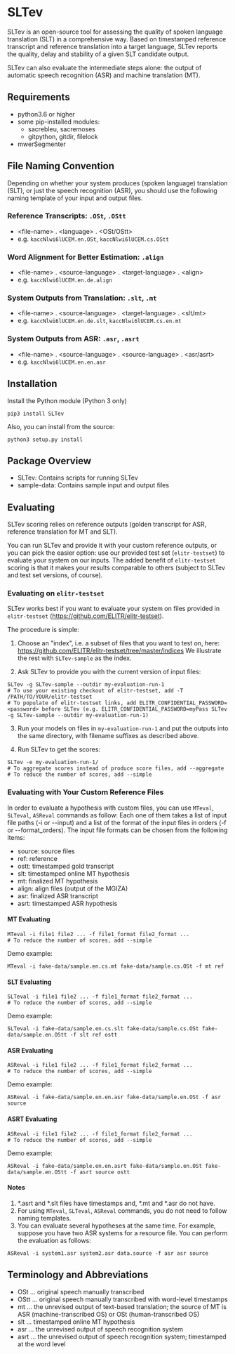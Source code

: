 
# SLTev

SLTev is an open-source tool for assessing the quality of spoken language translation (SLT) in a comprehensive way. Based on timestamped reference transcript and reference translation into a target language, SLTev reports the quality, delay and stability of a given SLT candidate output.

SLTev can also evaluate the intermediate steps alone: the output of automatic speech recognition (ASR) and machine translation (MT).

## Requirements

- python3.6 or higher
- some pip-installed modules:
  - sacrebleu, sacremoses
  - gitpython, gitdir, filelock
- mwerSegmenter 

## File Naming Convention

Depending on whether your system produces (spoken language) translation (SLT), or just the speech recognition (ASR), you should use the following naming template of your input and output files.

### Reference Transcripts: ``.OSt``, ``.OStt``
- &lt;file-name&gt; . &lt;language&gt; . &lt;OSt/OStt&gt;
- e.g. ``kaccNlwi6lUCEM.en.OSt``, ``kaccNlwi6lUCEM.cs.OStt``

### Word Alignment for Better Estimation: ``.align``
- &lt;file-name&gt; . &lt;source-language&gt; . &lt;target-language&gt; . &lt;align&gt;
- e.g. ``kaccNlwi6lUCEM.en.de.align``

### System Outputs from Translation: ``.slt``, ``.mt``
- &lt;file-name&gt; . &lt;source-language&gt; . &lt;target-language&gt; . &lt;slt/mt&gt;
- e.g. ``kaccNlwi6lUCEM.en.de.slt``, ``kaccNlwi6lUCEM.cs.en.mt``

### System Outputs from ASR: ``.asr``, ``.asrt``
- &lt;file-name&gt; . &lt;source-language&gt; . &lt;source-language&gt; . &lt;asr/asrt&gt;
- e.g. ``kaccNlwi6lUCEM.en.en.asr``

## Installation

Install the Python module (Python 3 only)
   
``` 
pip3 install SLTev
```
    
Also, you can install from the source:

``` 
python3 setup.py install
```

## Package Overview

- SLTev: Contains scripts for running SLTev
- sample-data: Contains sample input and output files

## Evaluating

SLTev scoring relies on reference outputs (golden transcript for ASR, reference translation for MT and SLT).

You can run SLTev and provide it with your custom reference outputs, or you can pick the easier option: use our provided test set (``elitr-testset``) to evaluate your system on our inputs. The added benefit of ``elitr-testset`` scoring is that it makes your results comparable to others (subject to SLTev and test set versions, of course).

### Evaluating on ``elitr-testset``

SLTev works best if you want to evaluate your system on files provided in ``elitr-testset`` (https://github.com/ELITR/elitr-testset).

The procedure is simple:
1. Choose an "index", i.e. a subset of files that you want to test on, here: https://github.com/ELITR/elitr-testset/tree/master/indices
We illustrate the rest with ``SLTev-sample`` as the index.

2. Ask SLTev to provide you with the current version of input files:
```
SLTev -g SLTev-sample --outdir my-evaluation-run-1
# To use your existing checkout of elitr-testset, add -T /PATH/TO/YOUR/elitr-testset
# To populate of elitr-testset links, add ELITR_CONFIDENTIAL_PASSWORD=<password> before SLTev (e.g. ELITR_CONFIDENTIAL_PASSWORD=myPass SLTev -g SLTev-sample --outdir my-evaluation-run-1) 
```

3. Run your models on files in ``my-evaluation-run-1`` and put the outputs into the same directory, with filename suffixes as described above.

4. Run SLTev to get the scores:
```
SLTev -e my-evaluation-run-1/
# To aggregate scores instead of produce score files, add --aggregate
# To reduce the number of scores, add --simple
```

### Evaluating with Your Custom Reference Files

In order to evaluate a hypothesis with custom files, you can use ``MTeval``, ``SLTeval``, ``ASReval`` commands as follow:
Each one of them takes a list of input file paths (-i or --input) and a list of the format of the input files in orders (-f or --format_orders). The input file formats can be chosen from the following items:
* source: source files 
* ref: reference
* ostt: timestamped gold transcript
* slt: timestamped online MT hypothesis
* mt: finalized MT hypothesis
* align: align files (output of the MGIZA)
* asr: finalized ASR transcript
* asrt: timestamped ASR hypothesis

#### MT Evaluating  
```
MTeval -i file1 file2 ... -f file1_format file2_format ...
# To reduce the number of scores, add --simple 
``` 
Demo example: 
```
MTeval -i fake-data/sample.en.cs.mt fake-data/sample.cs.OSt -f mt ref
``` 
#### SLT Evaluating 
```
SLTeval -i file1 file2 ... -f file1_format file2_format ...
# To reduce the number of scores, add --simple 
```
Demo example: 
``` 
SLTeval -i fake-data/sample.en.cs.slt fake-data/sample.cs.OSt fake-data/sample.en.OStt -f slt ref ostt
```

#### ASR Evaluating 
```
ASReval -i file1 file2 ... -f file1_format file2_format ...
# To reduce the number of scores, add --simple 
```
Demo example: 
``` 
ASReval -i fake-data/sample.en.en.asr fake-data/sample.en.OSt -f asr source
```


#### ASRT Evaluating 
```
ASReval -i file1 file2 ... -f file1_format file2_format ...
# To reduce the number of scores, add --simple 
``` 
Demo example: 
``` 
ASReval -i fake-data/sample.en.en.asrt fake-data/sample.en.OSt fake-data/sample.en.OStt -f asrt source ostt
```


#### Notes
1. *.asrt and *.slt files have timestamps and, *.mt and *.asr do not have. 
2. For using ``MTeval``, ``SLTeval``, ``ASReval`` commands, you do not need to follow naming templates. 
3. You can evaluate several hypotheses at the same time. For example, suppose you have two ASR systems for a resource file. You can perform the evaluation as follows:
```
ASReval -i system1.asr system2.asr data.source -f asr asr source
```


## Terminology and Abbreviations

* OSt  ... original speech manually transcribed
* OStt ... original speech manually transcribed with word-level timestamps
* mt   ... the unrevised output of text-based translation; the source of MT is ASR (machine-transcribed OS) or OSt (human-transcribed OS)
* slt  ... timestamped online MT hypothesis
* asr  ... the unrevised output of speech recognition system
* asrt ... the unrevised output of speech recognition system; timestamped at the word level

    


